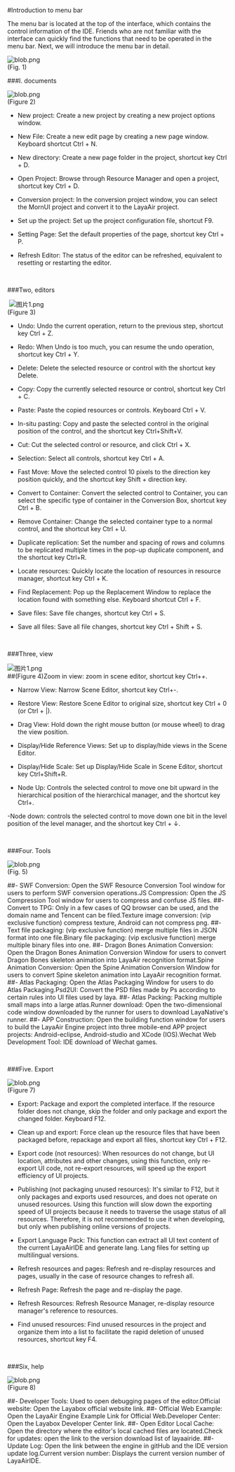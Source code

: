 #Introduction to menu bar

The menu bar is located at the top of the interface, which contains the control information of the IDE. Friends who are not familiar with the interface can quickly find the functions that need to be operated in the menu bar. Next, we will introduce the menu bar in detail.

​![blob.png](img/1.png)<br/>
(Fig. 1)



 



###I. documents

​![blob.png](img/2.png)<br/>
(Figure 2)

- New project: Create a new project by creating a new project options window.

- New File: Create a new edit page by creating a new page window. Keyboard shortcut Ctrl + N.

- New directory: Create a new page folder in the project, shortcut key Ctrl + D.

- Open Project: Browse through Resource Manager and open a project, shortcut key Ctrl + D.

- Conversion project: In the conversion project window, you can select the MornUI project and convert it to the LayaAir project.

- Set up the project: Set up the project configuration file, shortcut F9.

- Setting Page: Set the default properties of the page, shortcut key Ctrl + P.

- Refresh Editor: The status of the editor can be refreshed, equivalent to resetting or restarting the editor.

​


###Two, editors



​  ![图片1.png](img/3.png)<br/>
(Figure 3)

- Undo: Undo the current operation, return to the previous step, shortcut key Ctrl + Z.

- Redo: When Undo is too much, you can resume the undo operation, shortcut key Ctrl + Y.

- Delete: Delete the selected resource or control with the shortcut key Delete.

- Copy: Copy the currently selected resource or control, shortcut key Ctrl + C.

- Paste: Paste the copied resources or controls. Keyboard Ctrl + V.

- In-situ pasting: Copy and paste the selected control in the original position of the control, and the shortcut key Ctrl+Shift+V.

- Cut: Cut the selected control or resource, and click Ctrl + X.

- Selection: Select all controls, shortcut key Ctrl + A.

- Fast Move: Move the selected control 10 pixels to the direction key position quickly, and the shortcut key Shift + direction key.

- Convert to Container: Convert the selected control to Container, you can select the specific type of container in the Conversion Box, shortcut key Ctrl + B.

- Remove Container: Change the selected container type to a normal control, and the shortcut key Ctrl + U.

- Duplicate replication: Set the number and spacing of rows and columns to be replicated multiple times in the pop-up duplicate component, and the shortcut key Ctrl+R.

- Locate resources: Quickly locate the location of resources in resource manager, shortcut key Ctrl + K.

- Find Replacement: Pop up the Replacement Window to replace the location found with something else. Keyboard shortcut Ctrl + F.

- Save files: Save file changes, shortcut key Ctrl + S.

- Save all files: Save all file changes, shortcut key Ctrl + Shift + S.

​



###Three, view

​![图片1.png](img/4.png)<br/>
##(Figure 4)Zoom in view: zoom in scene editor, shortcut key Ctrl++.

- Narrow View: Narrow Scene Editor, shortcut key Ctrl+-.

- Restore View: Restore Scene Editor to original size, shortcut key Ctrl + 0 (or Ctrl + |).

- Drag View: Hold down the right mouse button (or mouse wheel) to drag the view position.

- Display/Hide Reference Views: Set up to display/hide views in the Scene Editor.

- Display/Hide Scale: Set up Display/Hide Scale in Scene Editor, shortcut key Ctrl+Shift+R.

- Node Up: Controls the selected control to move one bit upward in the hierarchical position of the hierarchical manager, and the shortcut key Ctrl+.

-Node down: controls the selected control to move down one bit in the level position of the level manager, and the shortcut key Ctrl + ↓.

​


###Four. Tools

​![blob.png](img/5.png)<br/>
(Fig. 5)



##- SWF Conversion: Open the SWF Resource Conversion Tool window for users to perform SWF conversion operations.JS Compression: Open the JS Compression Tool window for users to compress and confuse JS files.
##- Convert to TPG: Only in a few cases of QQ browser can be used, and the domain name and Tencent can be filed.Texture image conversion: (vip exclusive function) compress texture, Android can not compress png.
##- Text file packaging: (vip exclusive function) merge multiple files in JSON format into one file.Binary file packaging: (vip exclusive function) merge multiple binary files into one.
##- Dragon Bones Animation Conversion: Open the Dragon Bones Animation Conversion Window for users to convert Dragon Bones skeleton animation into LayaAir recognition format.Spine Animation Conversion: Open the Spine Animation Conversion Window for users to convert Spine skeleton animation into LayaAir recognition format.
##- Atlas Packaging: Open the Atlas Packaging Window for users to do Atlas Packaging.Psd2UI: Convert the PSD files made by Ps according to certain rules into UI files used by laya.
##- Atlas Packing: Packing multiple small maps into a large atlas.Runner download: Open the two-dimensional code window downloaded by the runner for users to download LayaNative's runner.
##- APP Construction: Open the building function window for users to build the LayaAir Engine project into three mobile-end APP project projects: Android-eclipse, Android-studio and XCode (IOS).Wechat Web Development Tool: IDE download of Wechat games.


​

###Five. Export

​![blob.png](img/7.png)<br/>
(Figure 7)

- Export: Package and export the completed interface. If the resource folder does not change, skip the folder and only package and export the changed folder. Keyboard F12.

- Clean up and export: Force clean up the resource files that have been packaged before, repackage and export all files, shortcut key Ctrl + F12.

- Export code (not resources): When resources do not change, but UI location, attributes and other changes, using this function, only re-export UI code, not re-export resources, will speed up the export efficiency of UI projects.

- Publishing (not packaging unused resources): It's similar to F12, but it only packages and exports used resources, and does not operate on unused resources. Using this function will slow down the exporting speed of UI projects because it needs to traverse the usage status of all resources. Therefore, it is not recommended to use it when developing, but only when publishing online versions of projects.

- Export Language Pack: This function can extract all UI text content of the current LayaAirIDE and generate lang. Lang files for setting up multilingual versions.

- Refresh resources and pages: Refresh and re-display resources and pages, usually in the case of resource changes to refresh all.

- Refresh Page: Refresh the page and re-display the page.

- Refresh Resources: Refresh Resource Manager, re-display resource manager's reference to resources.

- Find unused resources: Find unused resources in the project and organize them into a list to facilitate the rapid deletion of unused resources, shortcut key F4.

​


###Six, help

​![blob.png](img/8.png)<br/>
(Figure 8)

##- Developer Tools: Used to open debugging pages of the editor.Official website: Open the Layabox official website link.
##- Official Web Example: Open the LayaAir Engine Example Link for Official Web.Developer Center: Open the Layabox Developer Center link.
##- Open Editor Local Cache: Open the directory where the editor's local cached files are located.Check for updates: open the link to the version download list of layaairide.
##- Update Log: Open the link between the engine in gitHub and the IDE version update log.Current version number: Displays the current version number of LayaAirIDE.

